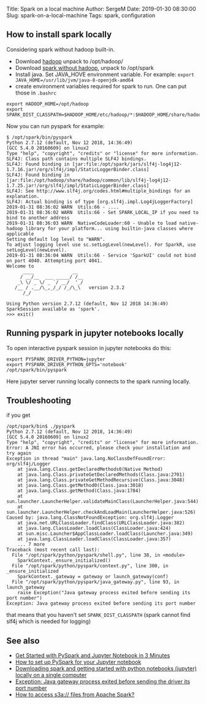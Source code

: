 Title: Spark on a local machine
Author: SergeM
Date: 2019-01-30 08:30:00
Slug: spark-on-a-local-machine
Tags: spark, configuration


## How to install spark locally
Considering spark without hadoop built-in.
* Download [hadoop](https://mirror.checkdomain.de/apache/hadoop/common/hadoop-3.1.1/hadoop-3.1.1.tar.gz)
unpack to /opt/hadoop/
* Download [spark without hadoop](https://archive.apache.org/dist/spark/spark-2.3.2/spark-2.3.2-bin-without-hadoop.tgz), unpack to /opt/spark
* Install java. Set JAVA_HOVE environment variable. For example: `export JAVA_HOME=/usr/lib/jvm/java-8-openjdk-amd64`
* create environment variables required for spark to run. One can put those in `.bashrc`
```
export HADOOP_HOME=/opt/hadoop
export SPARK_DIST_CLASSPATH=$HADOOP_HOME/etc/hadoop/*:$HADOOP_HOME/share/hadoop/common/lib/*:$HADOOP_HOME/share/hadoop/common/*:$HADOOP_HOME/share/hadoop/hdfs/*:$HADOOP_HOME/share/hadoop/hdfs/lib/*:$HADOOP_HOME/share/hadoop/hdfs/*:$HADOOP_HOME/share/hadoop/yarn/lib/*:$HADOOP_HOME/share/hadoop/yarn/*:$HADOOP_HOME/share/hadoop/mapreduce/lib/*:$HADOOP_HOME/share/hadoop/mapreduce/*:$HADOOP_HOME/share/hadoop/tools/lib/*
```

Now you can run pyspark for example:
```
$ /opt/spark/bin/pyspark 
Python 2.7.12 (default, Nov 12 2018, 14:36:49) 
[GCC 5.4.0 20160609] on linux2
Type "help", "copyright", "credits" or "license" for more information.
SLF4J: Class path contains multiple SLF4J bindings.
SLF4J: Found binding in [jar:file:/opt/spark/jars/slf4j-log4j12-1.7.16.jar!/org/slf4j/impl/StaticLoggerBinder.class]
SLF4J: Found binding in [jar:file:/opt/hadoop/share/hadoop/common/lib/slf4j-log4j12-1.7.25.jar!/org/slf4j/impl/StaticLoggerBinder.class]
SLF4J: See http://www.slf4j.org/codes.html#multiple_bindings for an explanation.
SLF4J: Actual binding is of type [org.slf4j.impl.Log4jLoggerFactory]
2019-01-31 08:36:02 WARN  Utils:66 - ....
2019-01-31 08:36:02 WARN  Utils:66 - Set SPARK_LOCAL_IP if you need to bind to another address
2019-01-31 08:36:03 WARN  NativeCodeLoader:60 - Unable to load native-hadoop library for your platform... using builtin-java classes where applicable
Setting default log level to "WARN".
To adjust logging level use sc.setLogLevel(newLevel). For SparkR, use setLogLevel(newLevel).
2019-01-31 08:36:04 WARN  Utils:66 - Service 'SparkUI' could not bind on port 4040. Attempting port 4041.
Welcome to
      ____              __
     / __/__  ___ _____/ /__
    _\ \/ _ \/ _ `/ __/  '_/
   /__ / .__/\_,_/_/ /_/\_\   version 2.3.2
      /_/

Using Python version 2.7.12 (default, Nov 12 2018 14:36:49)
SparkSession available as 'spark'.
>>> exit()
```

## Running pyspark in jupyter notebooks locally
To open interactive pyspark session in jupyter notebooks do this:
```
export PYSPARK_DRIVER_PYTHON=jupyter
export PYSPARK_DRIVER_PYTHON_OPTS='notebook'
/opt/spark/bin/pyspark 
```

Here jupyter server running locally connects to the spark running locally.  

## Troubleshooting
if you get 
```
/opt/spark/bin$ ./pyspark
Python 2.7.12 (default, Nov 12 2018, 14:36:49) 
[GCC 5.4.0 20160609] on linux2
Type "help", "copyright", "credits" or "license" for more information.
Error: A JNI error has occurred, please check your installation and try again
Exception in thread "main" java.lang.NoClassDefFoundError: org/slf4j/Logger
	at java.lang.Class.getDeclaredMethods0(Native Method)
	at java.lang.Class.privateGetDeclaredMethods(Class.java:2701)
	at java.lang.Class.privateGetMethodRecursive(Class.java:3048)
	at java.lang.Class.getMethod0(Class.java:3018)
	at java.lang.Class.getMethod(Class.java:1784)
	at sun.launcher.LauncherHelper.validateMainClass(LauncherHelper.java:544)
	at sun.launcher.LauncherHelper.checkAndLoadMain(LauncherHelper.java:526)
Caused by: java.lang.ClassNotFoundException: org.slf4j.Logger
	at java.net.URLClassLoader.findClass(URLClassLoader.java:382)
	at java.lang.ClassLoader.loadClass(ClassLoader.java:424)
	at sun.misc.Launcher$AppClassLoader.loadClass(Launcher.java:349)
	at java.lang.ClassLoader.loadClass(ClassLoader.java:357)
	... 7 more
Traceback (most recent call last):
  File "/opt/spark/python/pyspark/shell.py", line 38, in <module>
    SparkContext._ensure_initialized()
  File "/opt/spark/python/pyspark/context.py", line 300, in _ensure_initialized
    SparkContext._gateway = gateway or launch_gateway(conf)
  File "/opt/spark/python/pyspark/java_gateway.py", line 93, in launch_gateway
    raise Exception("Java gateway process exited before sending its port number")
Exception: Java gateway process exited before sending its port number
```
that means that you haven't set `SPARK_DIST_CLASSPATH` (spark cannot find slf4j which is needed for logging)



## See also
* [Get Started with PySpark and Jupyter Notebook in 3 Minutes](https://blog.sicara.com/get-started-pyspark-jupyter-guide-tutorial-ae2fe84f594f)
* [How to set up PySpark for your Jupyter notebook](https://medium.freecodecamp.org/how-to-set-up-pyspark-for-your-jupyter-notebook-7399dd3cb389)
* [Downloading spark and getting started with python notebooks (jupyter) locally on a single computer](https://medium.com/explore-artificial-intelligence/downloading-spark-and-getting-started-with-python-notebooks-jupyter-locally-on-a-single-computer-98a76236f8c1)
* [Exception: Java gateway process exited before sending the driver its port number](https://github.com/jupyter/notebook/issues/743)
* [How to access s3a:// files from Apache Spark?](https://stackoverflow.com/questions/30385981/how-to-access-s3a-files-from-apache-spark)
